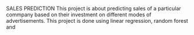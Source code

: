 SALES PREDICTION
        This project is about predicting sales of a particular commpany based on their investment on different modes of advertisements. This project is done using linear regression, random forest and 
